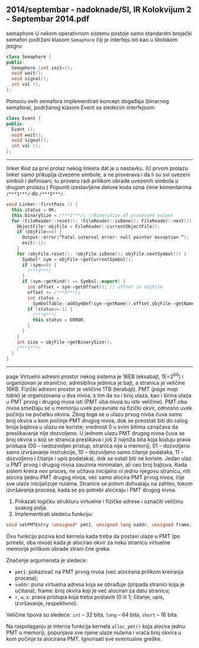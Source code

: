 2014/septembar - nadoknade/SI, IR Kolokvijum 2 - Septembar 2014.pdf
--------------------------------------------------------------------------------
semaphore
U nekom operativnom sistemu postoje samo standardni brojački semafori podržani klasom
`Semaphore` čiji je interfejs isti kao u školskom jezgru:
```cpp
class Semaphore {
public:
  Semaphore (int init=1);
  void wait();
  void signal();
  int val ();
};
```
Pomoću ovih semafora implementirati koncept događaja (binarnog semafora), podržanog
klasom Event sa sledećim interfejsom:
```cpp
class Event {
public:
  Event ();
  void wait();
  void signal();
  int val ();
};
```

--------------------------------------------------------------------------------
linker
Kod za prvi prolaz nekog linkera dat je u nastavku. (U prvom prolazu linker samo prikuplja
izvezene simbole, a ne proverava i da li su svi uvezeni simboli i definisani;  tu proveru radi
prilikom obrade uvezenih simbola u drugom prolazu.) Popuniti izostavljene delove koda
ozna
čene komentarima `/***1***/` do `/***5***/`.
```cpp
void Linker::firstPass () {
  this.status = OK;
  this.binarySize = /***1***/; //BinarySize of processed output
  for (FileReader::reset(); !FileReader::isDone(); FileReader::next()) {
    ObjectFile* objFile = FileReader::currentObjectFile();
    if (objFile==0) {
      Output::error(“Fatal internal error: null pointer exception.“);
      exit(-1);
    }
    for (objFile.reset(); !objFile.isDone(); objFile.nextSymbol()) {
      Symbol* sym = objFile->getCurrentSymbol();
      if (sym==0) {
        /***2***/
      }
      if (sym->getKind() == Symbol::export) {
        int offset = sym->getOffset(); // offset in objFile
        offset += /***3***/;
        int status =
          SymbolTable::addSymDef(sym->getName(),offset,objFile->getName());
        if (status==-1) {
          /***4***/
          this.status = ERROR;
        }
      }
    }
    int size = objFile->getBinarySize();
    /***5***/
  }
}
```

--------------------------------------------------------------------------------
page
Virtuelni adresni prostor nekog sistema je 16EB (eksabajt, 1E=$2^{60}$) i organizovan je stranično,
adresibilna jedinica je bajt, a stranica je veličine 16KB. Fizički adresni prostor je veličine 1TB
(terabajt). PMT (*page map table*) je organizovana u dva nivoa, s tim da su i broj ulaza, kao i
širina ulaza u PMT prvog i drugog nivoa isti (PMT oba nivoa su iste veličine). PMT oba nivoa smeštaju se u memoriju uvek poravnate na fizički okvir, odnosno uvek počinju na početku
okvira. Zbog toga se u ulazu prvog nivoa čuva samo broj okvira u kom počinje PMT drugog
nivoa, dok se preostali biti do celog broja bajtova u ulazu ne koriste; vrednost 0 u svim bitima
označava da preslikavanje nije dozvoljeno. U jednom ulazu PMT drugog nivoa čuva se broj
okvira u koji se stranica preslikava i još 2 najniža bita koja koduju prava pristupa (00 –
nedozvoljen pristup, stranica nije u memoriji, 01 –  dozvoljeno samo izvršavanje instrukcije,
10 –  dozvoljeno samo čitanje podataka, 11 –  dozvoljeno i čitanje i upis podataka), dok se
ostali biti ne koriste. Jedan ulaz u PMT prvog i drugog nivoa zauzima minimalan, ali ceo broj
bajtova. Kada sistem kreira nov proces, ne učitava inicijalno ni jednu njegovu stranicu, niti
alocira ijednu PMT drugog nivoa, već samo alocira PMT prvog nivoa, čije sve ulaze
inicijalizuje nulama. Stranice se potom dohvataju na zahtev, tokom izvršavanja procesa, kada
se po potrebi alociraju i PMT drugog nivoa.

1. Prikazati logičku strukturu virtuelne i fizičke adrese i označiti veličinu svakog polja.
2. Implementirati sledeću funkciju:
```cpp
void setPMTEntry (unsigned* pmt1, unsigned long vaddr, unsigned frame, short r, short w, short x);
```
Ovu funkciju poziva kod kernela kada treba da postavi ulaze u PMT (po potrebi, oba nivoa)
kada je alocirao okvir za neku stranicu virtuelne memorije prilikom obrade strani
čne greke.

Značenje argumenata je sledeće:

- `pmt1`: pokazivač na PMT prvog nivoa (već alocirana prilikom kreiranja procesa);
- `vaddr`: puna virtuelna adresa koja se obrađuje (pripada stranici koja je učitana);
frame: broj okvira koji je već alociran za datu stranicu;
- `r`, `w`, `x`: prava pristupa koja treba postaviti (0 ili 1; čitanje, upis, izvršavanje, respektivno).

Veličine tipova su sledeće: `int` – 32 bita, `long` – 64 bita, `short` – 16 bita.

Na raspolaganju je interna funkcija kernela `alloc_pmt()`  koja alocira jednu PMT u
memoriji, popunjava sve njene ulaze nulama i vraća broj okvira u kom počinje ta alocirana
PMT. Ignorisati sve eventualne greške.
